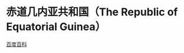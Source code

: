 # 赤道几内亚共和国（The Republic of Equatorial Guinea）

[百度百科](https://baike.baidu.com/item/%E8%B5%A4%E9%81%93%E5%87%A0%E5%86%85%E4%BA%9A/423106)